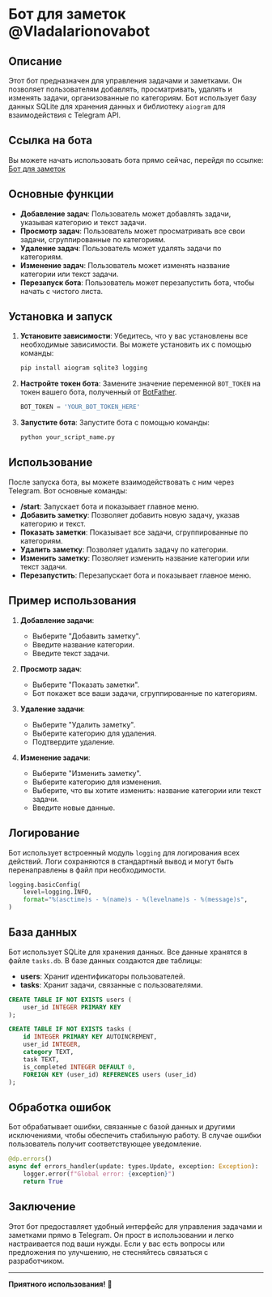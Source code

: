 # Бот для заметок @Vladalarionovabot

## Описание

Этот бот предназначен для управления задачами и заметками. Он позволяет пользователям добавлять, просматривать, удалять и изменять задачи, организованные по категориям. Бот использует базу данных SQLite для хранения данных и библиотеку `aiogram` для взаимодействия с Telegram API.

## Ссылка на бота

Вы можете начать использовать бота прямо сейчас, перейдя по ссылке: [Бот для заметок](https://t.me/Vladalarionovabot)

## Основные функции

- **Добавление задач**: Пользователь может добавлять задачи, указывая категорию и текст задачи.
- **Просмотр задач**: Пользователь может просматривать все свои задачи, сгруппированные по категориям.
- **Удаление задач**: Пользователь может удалять задачи по категориям.
- **Изменение задач**: Пользователь может изменять название категории или текст задачи.
- **Перезапуск бота**: Пользователь может перезапустить бота, чтобы начать с чистого листа.

## Установка и запуск

1. **Установите зависимости**:
   Убедитесь, что у вас установлены все необходимые зависимости. Вы можете установить их с помощью команды:

   ```bash
   pip install aiogram sqlite3 logging
   ```

2. **Настройте токен бота**:
   Замените значение переменной `BOT_TOKEN` на токен вашего бота, полученный от [BotFather](https://core.telegram.org/bots#botfather).

   ```python
   BOT_TOKEN = 'YOUR_BOT_TOKEN_HERE'
   ```

3. **Запустите бота**:
   Запустите бота с помощью команды:

   ```bash
   python your_script_name.py
   ```

## Использование

После запуска бота, вы можете взаимодействовать с ним через Telegram. Вот основные команды:

- **/start**: Запускает бота и показывает главное меню.
- **Добавить заметку**: Позволяет добавить новую задачу, указав категорию и текст.
- **Показать заметки**: Показывает все задачи, сгруппированные по категориям.
- **Удалить заметку**: Позволяет удалить задачу по категории.
- **Изменить заметку**: Позволяет изменить название категории или текст задачи.
- **Перезапустить**: Перезапускает бота и показывает главное меню.

## Пример использования

1. **Добавление задачи**:
   - Выберите "Добавить заметку".
   - Введите название категории.
   - Введите текст задачи.

2. **Просмотр задач**:
   - Выберите "Показать заметки".
   - Бот покажет все ваши задачи, сгруппированные по категориям.

3. **Удаление задачи**:
   - Выберите "Удалить заметку".
   - Выберите категорию для удаления.
   - Подтвердите удаление.

4. **Изменение задачи**:
   - Выберите "Изменить заметку".
   - Выберите категорию для изменения.
   - Выберите, что вы хотите изменить: название категории или текст задачи.
   - Введите новые данные.

## Логирование

Бот использует встроенный модуль `logging` для логирования всех действий. Логи сохраняются в стандартный вывод и могут быть перенаправлены в файл при необходимости.

```python
logging.basicConfig(
    level=logging.INFO,
    format="%(asctime)s - %(name)s - %(levelname)s - %(message)s",
)
```

## База данных

Бот использует SQLite для хранения данных. Все данные хранятся в файле `tasks.db`. В базе данных создаются две таблицы:

- **users**: Хранит идентификаторы пользователей.
- **tasks**: Хранит задачи, связанные с пользователями.

```sql
CREATE TABLE IF NOT EXISTS users (
    user_id INTEGER PRIMARY KEY
);

CREATE TABLE IF NOT EXISTS tasks (
    id INTEGER PRIMARY KEY AUTOINCREMENT,
    user_id INTEGER,
    category TEXT,
    task TEXT,
    is_completed INTEGER DEFAULT 0,
    FOREIGN KEY (user_id) REFERENCES users (user_id)
);
```

## Обработка ошибок

Бот обрабатывает ошибки, связанные с базой данных и другими исключениями, чтобы обеспечить стабильную работу. В случае ошибки пользователь получит соответствующее уведомление.

```python
@dp.errors()
async def errors_handler(update: types.Update, exception: Exception):
    logger.error(f"Global error: {exception}")
    return True
```

## Заключение

Этот бот предоставляет удобный интерфейс для управления задачами и заметками прямо в Telegram. Он прост в использовании и легко настраивается под ваши нужды. Если у вас есть вопросы или предложения по улучшению, не стесняйтесь связаться с разработчиком.

---

**Приятного использования!** 🚀
